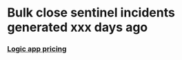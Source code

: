# Bulk close sentinel incidents generated xxx days ago

### [Logic app pricing](https://azure.microsoft.com/en-us/pricing/details/logic-apps/)
